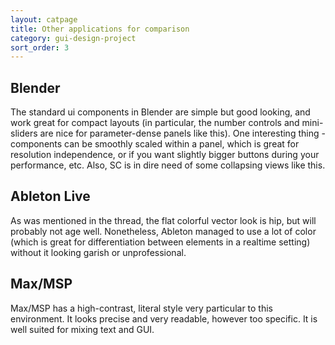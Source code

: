 ```yaml
---
layout: catpage
title: Other applications for comparison
category: gui-design-project
sort_order: 3
---
```


Blender
-------

The standard ui components in Blender are simple but good looking, and work great for compact layouts (in particular, the number controls and mini-sliders are nice for parameter-dense panels like this). One interesting thing - components can be smoothly scaled within a panel, which is great for resolution independence, or if you want slightly bigger buttons during your performance, etc. Also, SC is in dire need of some collapsing views like this.

Ableton Live
------------

As was mentioned in the thread, the flat colorful vector look is hip, but will probably not age well. Nonetheless, Ableton managed to use a lot of color (which is great for differentiation between elements in a realtime setting) without it looking garish or unprofessional.

Max/MSP
-------

Max/MSP has a high-contrast, literal style very particular to this environment. It looks precise and very readable, however too specific. It is well suited for mixing text and GUI.
